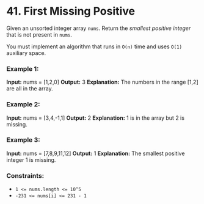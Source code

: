 # 41. First Missing Positive

Given an unsorted integer array `nums`. Return the *smallest positive integer* that is not present in `nums`.

You must implement an algorithm that runs in `O(n)` time and uses `O(1)` auxiliary space.

### Example 1:
**Input:** nums = [1,2,0]
**Output:** 3
**Explanation:** The numbers in the range [1,2] are all in the array.

### Example 2:
**Input:** nums = [3,4,-1,1]
**Output:** 2
**Explanation:** 1 is in the array but 2 is missing.

### Example 3:
**Input:** nums = [7,8,9,11,12]
**Output:** 1
**Explanation:** The smallest positive integer 1 is missing.
 
### Constraints:
- `1 <= nums.length <= 10^5`
- `-231 <= nums[i] <= 231 - 1`
